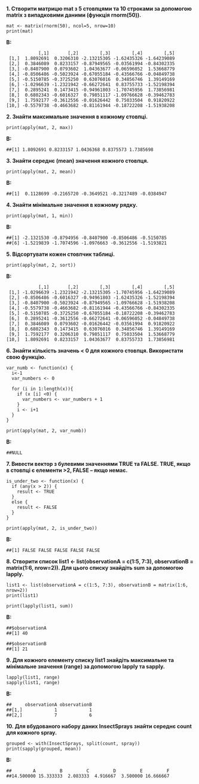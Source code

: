**1. Створити матрицю mat з 5 стовпцями та 10 строками за допомогою matrix з випадковими даними (функція rnorm(50)).**

```{r}
mat <- matrix(rnorm(50), ncol=5, nrow=10)
print(mat)
```
**В:**
```{r}
            [,1]       [,2]        [,3]        [,4]        [,5]
 [1,]  1.8092691  0.3206310 -2.13215305 -1.62435326 -1.64239089
 [2,]  0.3846089  0.8233157 -0.87949565 -0.03561994 -0.84302335
 [3,] -0.8407900  0.0793602  1.04363677 -0.06596052  1.53668779
 [4,] -0.8506486 -0.5023924 -0.67055184 -0.43566766 -0.04849738
 [5,] -0.5150785 -0.3725250  0.63076016  0.34856746  1.39149169
 [6,] -1.0296639 -1.2321942 -0.66272641  0.83755733 -1.52198394
 [7,]  0.2895241  0.1473415 -0.94961803 -1.70745956  1.73856981
 [8,]  0.6802343 -0.6016327  0.79851117 -1.09766628 -0.39462783
 [9,]  1.7592177 -0.3612556 -0.01626442  0.75033504  0.91820922
[10,] -0.5579738 -0.4663682 -0.81161944 -0.18722208 -1.51938208
```

**2. Знайти максимальне значення в кожному стовпці.**

```{r}
print(apply(mat, 2, max))
```
**В:**
```{r}
##[1] 1.8092691 0.8233157 1.0436368 0.8375573 1.7385698
```

**3. Знайти середнє (mean) значення кожного стовпця.**

```{r}
print(apply(mat, 2, mean))
```
**В:**
```{r}
##[1]  0.1128699 -0.2165720 -0.3649521 -0.3217489 -0.0384947
```

**4. Знайти мінімальне значення в кожному рядку.**

```{r}
print(apply(mat, 1, min))
```
**В:**
```{r}
##[1] -2.1321530 -0.8794956 -0.8407900 -0.8506486 -0.5150785
##[6] -1.5219839 -1.7074596 -1.0976663 -0.3612556 -1.5193821
```

**5. Відсортувати кожен стовпчик таблиці.**

```{r}
print(apply(mat, 2, sort))
```
**В:**
```{r}
            [,1]       [,2]        [,3]        [,4]        [,5]
 [1,] -1.0296639 -1.2321942 -2.13215305 -1.70745956 -1.64239089
 [2,] -0.8506486 -0.6016327 -0.94961803 -1.62435326 -1.52198394
 [3,] -0.8407900 -0.5023924 -0.87949565 -1.09766628 -1.51938208
 [4,] -0.5579738 -0.4663682 -0.81161944 -0.43566766 -0.84302335
 [5,] -0.5150785 -0.3725250 -0.67055184 -0.18722208 -0.39462783
 [6,]  0.2895241 -0.3612556 -0.66272641 -0.06596052 -0.04849738
 [7,]  0.3846089  0.0793602 -0.01626442 -0.03561994  0.91820922
 [8,]  0.6802343  0.1473415  0.63076016  0.34856746  1.39149169
 [9,]  1.7592177  0.3206310  0.79851117  0.75033504  1.53668779
[10,]  1.8092691  0.8233157  1.04363677  0.83755733  1.73856981
```

**6. Знайти кількість значень < 0 для кожного стовпця. Використати свою функцію.**

```{r}
var_numb <- function(x) {
  i<-1
  var_numbers <- 0
  
  for (i in 1:length(x)){
    if (x [i] <0) {
      var_numbers <- var_numbers + 1
    }
    i <- i+1
  }
}

print(apply(mat, 2, var_numb))

```
**В:**
```{r}
##NULL
```

**7. Вивести вектор з булевими значеннями TRUE та FALSE. TRUE, якщо в стовпці є елементи >2, FALSE – якщо немає.**

```{r}
is_under_two <- function(x) {
  if (any(x > 2)) {
    result <- TRUE
  }  
  else {
    result <- FALSE
  }  
}

print(apply(mat, 2, is_under_two))
```
**В:**
```{r}
##[1] FALSE FALSE FALSE FALSE FALSE
```

**8. Створити список list1 <- list(observationA = c(1:5, 7:3), observationB = matrix(1:6, nrow=2)). Для цього списку знайдіть sum за допомогою lapply.**

```{r}
list1 <- list(observationA = c(1:5, 7:3), observationB = matrix(1:6, nrow=2))
print(list1)

print(lapply(list1, sum))
```
**В:**
```{r}
##$observationA
##[1] 40

##$observationB
##[1] 21

```

**9. Для кожного елементу списку list1 знайдіть максимальне та мінімальне значення (range) за допомогою lapply та sapply.**

```{r}
lapply(list1, range)
sapply(list1, range)
```
**В:**
```{r}
##     observationA observationB
##[1,]            1            1
##[2,]            7            6
```

**10. Для вбудованого набору даних InsectSprays знайти середнє count для кожного spray.**

```{r}
grouped <- with(InsectSprays, split(count, spray))
print(sapply(grouped, mean))
```
**В:**
```{r}
##        A         B         C         D         E         F 
##14.500000 15.333333  2.083333  4.916667  3.500000 16.666667 
```